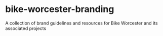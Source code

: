 # bike-worcester-branding
A collection of brand guidelines and resources for Bike Worcester and its associated projects
